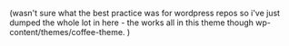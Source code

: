 (wasn't sure what the best practice was for wordpress repos
so i've just dumped the whole lot in here - the works all in this theme though
wp-content/themes/coffee-theme. )
